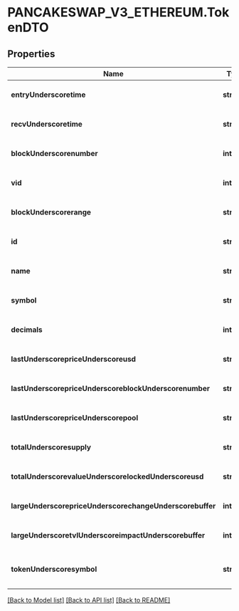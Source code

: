 # PANCAKESWAP_V3_ETHEREUM.TokenDTO

## Properties
Name | Type | Description | Notes
------------ | ------------- | ------------- | -------------
**entryUnderscoretime** | **string** |  | [optional] [default to null]
**recvUnderscoretime** | **string** |  | [optional] [default to null]
**blockUnderscorenumber** | **integer** |  | [optional] [default to null]
**vid** | **integer** |  | [optional] [default to null]
**blockUnderscorerange** | **string** |  | [optional] [default to null]
**id** | **string** |  | [optional] [default to null]
**name** | **string** |  | [optional] [default to null]
**symbol** | **string** |  | [optional] [default to null]
**decimals** | **integer** |  | [optional] [default to null]
**lastUnderscorepriceUnderscoreusd** | **string** |  | [optional] [default to null]
**lastUnderscorepriceUnderscoreblockUnderscorenumber** | **string** |  | [optional] [default to null]
**lastUnderscorepriceUnderscorepool** | **string** |  | [optional] [default to null]
**totalUnderscoresupply** | **string** |  | [optional] [default to null]
**totalUnderscorevalueUnderscorelockedUnderscoreusd** | **string** |  | [optional] [default to null]
**largeUnderscorepriceUnderscorechangeUnderscorebuffer** | **integer** |  | [optional] [default to null]
**largeUnderscoretvlUnderscoreimpactUnderscorebuffer** | **integer** |  | [optional] [default to null]
**tokenUnderscoresymbol** | **string** |  | [optional] [readonly] [default to null]

[[Back to Model list]](../README.md#documentation-for-models) [[Back to API list]](../README.md#documentation-for-api-endpoints) [[Back to README]](../README.md)


